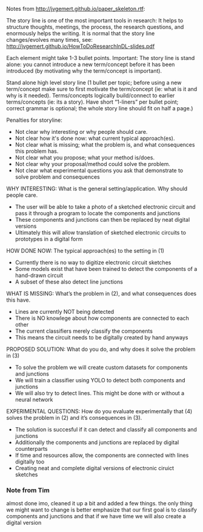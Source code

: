 Notes from http://jvgemert.github.io/paper_skeleton.rtf:

The story line is one of the most important tools in research: It helps to structure thoughts, 
meetings, the process, the research questions, and enormously helps the writing. It is normal 
that the story line changes/evolves many times, see: http://jvgemert.github.io/HowToDoResearchInDL-slides.pdf 

Each element might take 1-3 bullet points.
Important: The story line is stand alone: you cannot introduce a new term/concept before it 
has been introduced (by motivating why the term/concept is important).

Stand alone high level story line (1 bullet per topic; before using a new term/concept make 
sure to first motivate the term/concept (ie: what is it and why is it needed). Terms/concepts 
logically build/connect to earlier terms/concepts (ie: its a story). Have short “1-liners” per 
bullet point; correct grammar is optional; the whole story line should fit on half a page.)

Penalties for storyline:
- Not clear why interesting or why people should care.
- Not clear how it's done now: what current typical approach(es).
- Not clear what is missing; what the problem is, and what consequences this problem has.
- Not clear what you propose; what your method is/does. 
- Not clear why your proposal/method could solve the problem.
- Not clear what experimental questions you ask that demonstrate to solve problem and consequences

WHY INTERESTING: What is the general setting/application. Why should people care.
- The user will be able to take a photo of a sketched electronic circuit and pass it through a program to locate the components and junctions
- These components and junctions can then be replaced by neat digital versions
- Ultimately this will allow translation of sketched electronic circuits to prototypes in a digital form

HOW DONE NOW: The typical approach(es) to the setting in (1)
- Currently there is no way to digitize electronic circuit sketches
- Some models exist that have been trained to detect the components of a hand-drawn circuit
- A subset of these also detect line junctions

WHAT IS MISSING: What’s the problem in (2), and what consequences does this have.
- Lines are currently NOT being detected
- There is NO knowlege about how components are connected to each other
- The current classifiers merely classify the components
- This means the circuit needs to be digitally created by hand anyways

PROPOSED SOLUTION: What do you do, and why does it solve the problem in (3)
- To solve the problem we will create custom datasets for components and junctions
- We will train a classifier using YOLO to detect both components and junctions
- We will also try to detect lines. This might be done with or without a neural network

EXPERIMENTAL QUESTIONS: How do you evaluate experimentally that (4) solves the problem in (2) and it’s consequences in (3).
- The solution is succesful if it can detect and classify all components and junctions
- Additionally the components and junctions are replaced by digital counterparts
- If time and resources allow, the components are connected with lines digitally too
- Creating neat and complete digital versions of electronic ciruict sketches

### Note from Tim
almost done imo, cleaned it up a bit and added a few things. the only thing we might want to change is better emphasize that our first goal is to classify components and junctions and that if we have time we will also create a digital version
